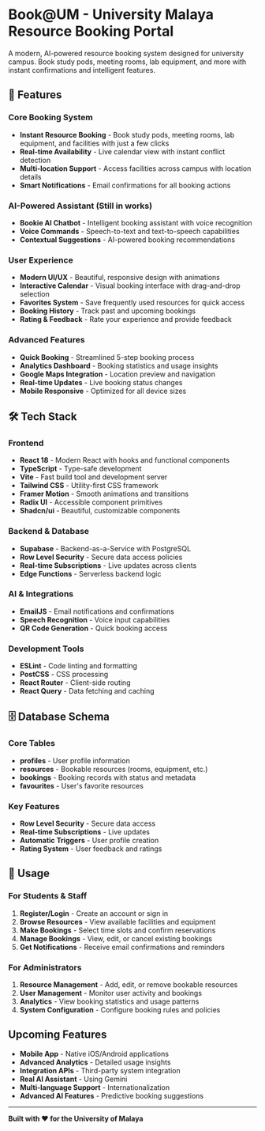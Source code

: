 # Book@UM - University Malaya Resource Booking Portal

A modern, AI-powered resource booking system designed for university campus. Book study pods, meeting rooms, lab equipment, and more with instant confirmations and intelligent features.

## 🚀 Features

### Core Booking System
- **Instant Resource Booking** - Book study pods, meeting rooms, lab equipment, and facilities with just a few clicks
- **Real-time Availability** - Live calendar view with instant conflict detection
- **Multi-location Support** - Access facilities across campus with location details
- **Smart Notifications** - Email confirmations for all booking actions

### AI-Powered Assistant (Still in works)
- **Bookie AI Chatbot** - Intelligent booking assistant with voice recognition
- **Voice Commands** - Speech-to-text and text-to-speech capabilities
- **Contextual Suggestions** - AI-powered booking recommendations

### User Experience
- **Modern UI/UX** - Beautiful, responsive design with animations
- **Interactive Calendar** - Visual booking interface with drag-and-drop selection
- **Favorites System** - Save frequently used resources for quick access
- **Booking History** - Track past and upcoming bookings
- **Rating & Feedback** - Rate your experience and provide feedback

### Advanced Features
- **Quick Booking** - Streamlined 5-step booking process
- **Analytics Dashboard** - Booking statistics and usage insights
- **Google Maps Integration** - Location preview and navigation
- **Real-time Updates** - Live booking status changes
- **Mobile Responsive** - Optimized for all device sizes

## 🛠️ Tech Stack

### Frontend
- **React 18** - Modern React with hooks and functional components
- **TypeScript** - Type-safe development
- **Vite** - Fast build tool and development server
- **Tailwind CSS** - Utility-first CSS framework
- **Framer Motion** - Smooth animations and transitions
- **Radix UI** - Accessible component primitives
- **Shadcn/ui** - Beautiful, customizable components

### Backend & Database
- **Supabase** - Backend-as-a-Service with PostgreSQL
- **Row Level Security** - Secure data access policies
- **Real-time Subscriptions** - Live updates across clients
- **Edge Functions** - Serverless backend logic

### AI & Integrations
- **EmailJS** - Email notifications and confirmations
- **Speech Recognition** - Voice input capabilities
- **QR Code Generation** - Quick booking access

### Development Tools
- **ESLint** - Code linting and formatting
- **PostCSS** - CSS processing
- **React Router** - Client-side routing
- **React Query** - Data fetching and caching

## 🗄️ Database Schema

### Core Tables
- **profiles** - User profile information
- **resources** - Bookable resources (rooms, equipment, etc.)
- **bookings** - Booking records with status and metadata
- **favourites** - User's favorite resources

### Key Features
- **Row Level Security** - Secure data access
- **Real-time Subscriptions** - Live updates
- **Automatic Triggers** - User profile creation
- **Rating System** - User feedback and ratings

## 🎯 Usage

### For Students & Staff
1. **Register/Login** - Create an account or sign in
2. **Browse Resources** - View available facilities and equipment
3. **Make Bookings** - Select time slots and confirm reservations
4. **Manage Bookings** - View, edit, or cancel existing bookings
5. **Get Notifications** - Receive email confirmations and reminders

### For Administrators
1. **Resource Management** - Add, edit, or remove bookable resources
2. **User Management** - Monitor user activity and bookings
3. **Analytics** - View booking statistics and usage patterns
4. **System Configuration** - Configure booking rules and policies

## Upcoming Features
- **Mobile App** - Native iOS/Android applications
- **Advanced Analytics** - Detailed usage insights
- **Integration APIs** - Third-party system integration
- **Real AI Assistant** - Using Gemini
- **Multi-language Support** - Internationalization
- **Advanced AI Features** - Predictive booking suggestions

---

**Built with ❤️ for the University of Malaya**
